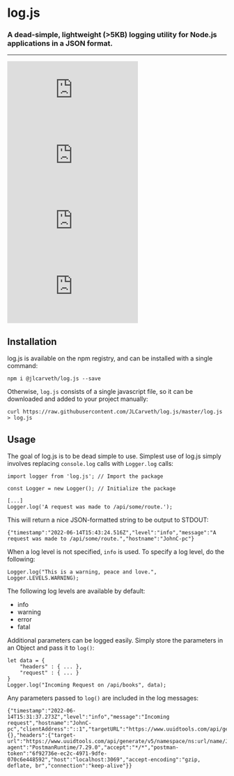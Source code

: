 # log.js
### A dead-simple, lightweight (>5KB) logging utility for Node.js applications in a JSON format.
---
![GitHub code size in bytes](https://img.shields.io/github/languages/code-size/jlcarveth/log.js)
![npm (scoped)](https://img.shields.io/npm/v/@jlcarveth/log.js)
![npm](https://img.shields.io/npm/dt/@jlcarveth/log.js)
![GitHub issues](https://img.shields.io/github/issues/jlcarveth/log.js)
## Installation
log.js is available on the npm registry, and can be installed with a single command:
```
npm i @jlcarveth/log.js --save
```
Otherwise, `log.js` consists of a single javascript file, so it can be downloaded and added to your project manually:
```
curl https://raw.githubusercontent.com/JLCarveth/log.js/master/log.js > log.js
```

## Usage
The goal of log.js is to be dead simple to use. Simplest use of log.js simply involves replacing `console.log` calls with `Logger.log` calls:
```
import logger from 'log.js'; // Import the package

const Logger = new Logger(); // Initialize the package

[...]
Logger.log('A request was made to /api/some/route.');
```
This will return a nice JSON-formatted string to be output to STDOUT:

```
{"timestamp":"2022-06-14T15:43:24.516Z","level":"info","message":"A request was made to /api/some/route.","hostname":"JohnC-pc"}
```

When a log level is not specified, `info` is used. To specify a log level, do the following:
```
Logger.log("This is a warning, peace and love.", Logger.LEVELS.WARNING);
```
The following log levels are available by default:
- info
- warning
- error
- fatal

Additional parameters can be logged easily. Simply store the parameters in an Object and pass it to `log()`:
```
let data = {
    "headers" : { ... },
    "request" : { ... }
}
Logger.log("Incoming Request on /api/books", data);
```

Any parameters passed to `log()` are included in the log messages:
```
{"timestamp":"2022-06-14T15:31:37.273Z","level":"info","message":"Incoming request","hostname":"JohnC-pc","clientAddress":"::1","targetURL":"https://www.uuidtools.com/api/generate/v5/namespace/ns:url/name/JohnLCarveth","method":"GET","body":{},"headers":{"target-url":"https://www.uuidtools.com/api/generate/v5/namespace/ns:url/name/JohnLCarveth","user-agent":"PostmanRuntime/7.29.0","accept":"*/*","postman-token":"6f92736e-ec2c-4971-9dfe-070c6e448592","host":"localhost:3069","accept-encoding":"gzip, deflate, br","connection":"keep-alive"}}
```